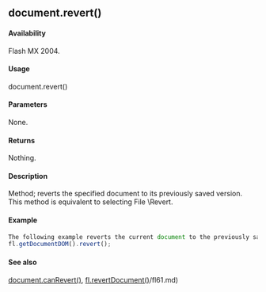 ## document.revert()

#### Availability

Flash MX 2004.

#### Usage

document.revert()

#### Parameters

None.

#### Returns

Nothing.

#### Description

Method; reverts the specified document to its previously saved version. This method is equivalent to selecting File \Revert.

#### Example

```javascript
The following example reverts the current document to the previously saved version:
fl.getDocumentDOM().revert();

```
#### See also

[document.canRevert()](../Document_object/docume26.md), [fl.revertDocument()](../flash_object_(fl)/fl61.md)/fl61.md)
